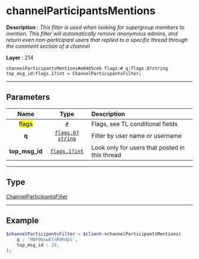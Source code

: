 # channelParticipantsMentions

**Description** : *This filter is used when looking for supergroup members to mention\.
This filter will automatically remove anonymous admins, and return even non\-participant users that replied to a specific thread through the comment section of a channel*

**Layer** : 214

```tl
channelParticipantsMentions#e04b5ceb flags:# q:flags.0?string top_msg_id:flags.1?int = ChannelParticipantsFilter;
```

---

## Parameters

| Name | Type | Description |
| :---: | :---: | :--- |
| <mark>flags</mark> | [`#`](type/#) | Flags, see TL conditional fields |
| **q** | [`flags.0?string`](type/string) | Filter by user name or username |
| **top_msg_id** | [`flags.1?int`](type/int) | Look only for users that posted in this thread |

---

## Type

[ChannelParticipantsFilter](type/ChannelParticipantsFilter)

---

## Example

```php
$channelParticipantsFilter = $client->channelParticipantsMentions(
	q : 'MQF0mswEtnR9hdpi',
	top_msg_id : 28,
);
```